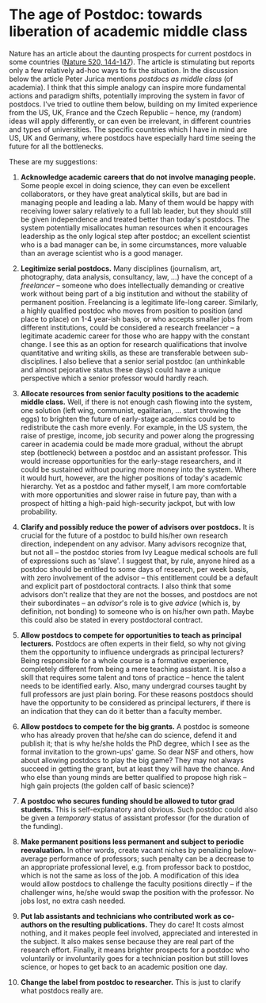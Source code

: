 # The age of Postdoc: towards liberation of academic middle class

Nature has an article about the daunting prospects for current postdocs in some countries ([Nature 520, 144-147](http://www.nature.com/news/the-future-of-the-postdoc-1.17253)). The article is stimulating but reports only a few relatively ad-hoc ways to fix the situation. In the discussion below the article Peter Jurica mentions *postdocs as middle class* (of academia). I think that this simple analogy can inspire more fundamental actions and paradigm shifts, potentially improving the system in favor of postdocs. I've tried to outline them below, building on my limited experience from the US, UK, France and the Czech Republic – hence, my (random) ideas will apply differently, or can even be irrelevant, in different countries and types of universities. The specific countries which I have in mind are US, UK and Germany, where postdocs have especially hard time seeing the future for all the bottlenecks. 
		
These are my suggestions:

1. **Acknowledge academic careers that do not involve managing people.** Some people excel in doing science, they can even be excellent collaborators, or they have great analytical skills, but are bad in managing people and leading a lab. Many of them would be happy with receiving lower salary relatively to a full lab leader, but they should still be given independence and treated better than today's postdocs. The system potentially misallocates human resources when it encourages leadership as the only logical step after postdoc; an excellent scientist who is a bad manager can be, in some circumstances, more valuable than an average scientist who is a good manager.
	
2. **Legitimize serial postdocs.** Many disciplines (journalism, art, photography, data analysis, consultancy, law, …) have the concept of a *freelancer* – someone who does intellectually demanding or creative work without being part of a big institution and without the stability of permanent position. Freelancing is a legitimate life-long career. Similarly, a highly qualified postdoc who moves from position to position (and place to place) on 1-4 year-ish basis, or who accepts smaller jobs from different institutions, could be considered a research freelancer – a legitimate academic career for those who are happy with the constant change. I see this as an option for research qualifications that involve quantitative and writing skills, as these are transferable between sub-disciplines. I also believe that a senior serial postdoc (an unthinkable and almost pejorative status these days) could have a unique perspective which a senior professor would hardly reach.

3. **Allocate resources from senior faculty positions to the academic middle class.** Well, if there is not enough cash flowing into the system, one solution (left wing, communist, egalitarian, … start throwing the eggs) to brighten the future of early-stage academics could be to redistribute the cash more evenly. For example, in the US system, the raise of prestige, income, job security and power along the progressing career in academia could be made more gradual, without the abrupt step (bottleneck) between a postdoc and an assistant professor. This would increase opportunities for the early-stage researchers, and it could be sustained without pouring more money into the system. Where it would hurt, however, are the higher positions of today's academic hierarchy. Yet as a postdoc and father myself, I am more comfortable with more opportunities and slower raise in future pay, than with a prospect of hitting a high-paid high-security jackpot, but with low probability. 

4. **Clarify and possibly reduce the power of advisors over postdocs.** It is crucial for the future of a postdoc to build his/her own research direction, independent on any advisor. Many advisors recognize that, but not all – the postdoc stories from Ivy League medical schools are full of expressions such as 'slave'. I suggest that, by rule, anyone hired as a postdoc should be entitled to some days of research, per week basis, with zero involvement of the advisor – this entitlement could be a default and explicit part of postdoctoral contracts. I also think that some advisors don't realize that they are not the bosses, and postdocs are not their subordinates – an *advisor*'s role is to give *advice* (which is, by definition, not bonding) to someone who is on his/her own path. Maybe this could also be stated in every postdoctoral contract.

5. **Allow postdocs to compete for opportunities to teach as principal lecturers.** Postdocs are often experts in their field, so why not giving them the opportunity to influence undergrads as principal lecturers? Being responsible for a whole course is a formative experience, completely different from being a mere teaching assistant. It is also a skill that requires some talent and tons of practice – hence the talent needs to be identified early. Also, many undergrad courses taught by full professors are just plain boring. For these reasons postdocs should have the opportunity to be considered as principal lecturers, if there is an indication that they can do it better than a faculty member.

6. **Allow postdocs to compete for the big grants.** A postdoc is someone who has already proven that he/she can do science, defend it and publish it; that is why he/she holds the PhD degree, which I see as the formal invitation to the grown-ups' game. So dear NSF and others, how about allowing postdocs to play the big game? They may not always succeed in getting the grant, but at least they will have the chance. And who else than young minds are better qualified to propose high risk – high gain projects (the golden calf of basic science)?

7. **A postdoc who secures funding should be allowed to tutor grad students.** This is self-explanatory and obvious. Such postdoc could also be given a *temporary* status of assistant professor (for the duration of the funding).

8. **Make permanent positions less permanent and subject to periodic reevaluation.** In other words, create vacant niches by penalizing below-average performance of professors; such penalty can be a decrease to an appropriate professional level, e.g. from professor back to postdoc, which is not the same as loss of the job. A modification of this idea would allow postdocs to challenge the faculty positions directly – if the challenger wins, he/she would swap the position with the professor. No jobs lost, no extra cash needed.

9. **Put lab assistants and technicians who contributed work as co-authors on the resulting publications.** They do care! It costs almost nothing, and it makes people feel involved, appreciated and interested in the subject. It also makes sense because they are real part of the research effort. Finally, it means brighter prospects for a postdoc who voluntarily or involuntarily goes for a technician position but still loves science, or hopes to get back to an academic position one day.

10. **Change the label from postdoc to researcher.** This is just to clarify what postdocs really are.
